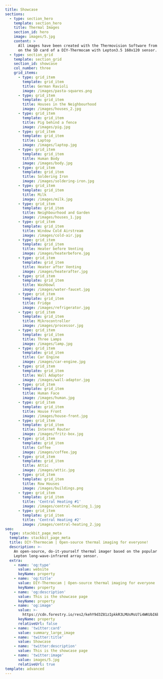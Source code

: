 ```yaml
---
title: Showcase
sections:
  - type: section_hero
    template: section_hero
    title: Thermal Images
    section_id: hero
    image: images/5.jpg
    content: >
      All images have been created with the Thermovision Software from raw files
      on the SD card of a DIY-Thermocam with Lepton3.5 160x120 sensor.
  - type: section_grid
    template: section_grid
    section_id: showcase
    col_number: three
    grid_items:
      - type: grid_item
        template: grid_item
        title: German Ravioli
        image: /images/pasta-squares.png
      - type: grid_item
        template: grid_item
        title: Houses in the Neighbourhood
        image: /images/houses_2.jpg
      - type: grid_item
        template: grid_item
        title: Pig behind a fence
        image: /images/pig.jpg
      - type: grid_item
        template: grid_item
        title: Laptop
        image: /images/laptop.jpg
      - type: grid_item
        template: grid_item
        title: Human Body
        image: /images/body.jpg
      - type: grid_item
        template: grid_item
        title: Soldering Iron
        image: /images/soldering-iron.jpg
      - type: grid_item
        template: grid_item
        title: Milk
        image: /images/milk.jpg
      - type: grid_item
        template: grid_item
        title: Neighbourhood and Garden
        image: /images/houses_1.jpg
      - type: grid_item
        template: grid_item
        title: Window Cold Airstream
        image: /images/cold-air.jpg
      - type: grid_item
        template: grid_item
        title: Heater before Venting
        image: /images/heaterbefore.jpg
      - type: grid_item
        template: grid_item
        title: Heater after Venting
        image: /images/heaterafter.jpg
      - type: grid_item
        template: grid_item
        title: Washbowl
        image: /images/water-faucet.jpg
      - type: grid_item
        template: grid_item
        title: Fridge
        image: /images/refrigerator.jpg
      - type: grid_item
        template: grid_item
        title: Mikrocontroller
        image: /images/processor.jpg
      - type: grid_item
        template: grid_item
        title: Three Lamps
        image: /images/lamp.jpg
      - type: grid_item
        template: grid_item
        title: Car Engine
        image: /images/car-engine.jpg
      - type: grid_item
        template: grid_item
        title: Wall Adaptor
        image: /images/wall-adaptor.jpg
      - type: grid_item
        template: grid_item
        title: Human Face
        image: /images/human.jpg
      - type: grid_item
        template: grid_item
        title: House Front
        image: /images/house-front.jpg
      - type: grid_item
        template: grid_item
        title: Internet Router
        image: /images/fritz-box.jpg
      - type: grid_item
        template: grid_item
        title: Coffee
        image: /images/coffee.jpg
      - type: grid_item
        template: grid_item
        title: Attic
        image: /images/attic.jpg
      - type: grid_item
        template: grid_item
        title: Row Houses
        image: /images/buildings.png
      - type: grid_item
        template: grid_item
        title: 'Central Heating #1'
        image: /images/central-heating_1.jpg
      - type: grid_item
        template: grid_item
        title: 'Central Heating #2'
        image: /images/central-heating_2.jpg
seo:
  type: stackbit_page_meta
  template: stackbit_page_meta
  title: DIY-Thermocam | Open-source thermal imaging for everyone!
  description: >-
    An open-source, do-it-yourself thermal imager based on the popular FLIR
    Lepton long-wave-infrared array sensor.
  extra:
    - name: 'og:type'
      value: website
      keyName: property
    - name: 'og:title'
      value: DIY-Thermocam | Open-source thermal imaging for everyone
      keyName: property
    - name: 'og:description'
      value: This is the showcase page
      keyName: property
    - name: 'og:image'
      value: >-
        https://cdn.forestry.io/res2/kehY9d3Z81zIpkkR3LMUsMsU7i4WKUbI6bEfHfrCCEs/fit/512/512/sm/0/aHR0cHM6Ly9hcHAu/Zm9yZXN0cnkuaW8v/cmFpbHMvYWN0aXZl/X3N0b3JhZ2UvYmxv/YnMvZXlKZmNtRnBi/SE1pT25zaWJXVnpj/MkZuWlNJNklrSkJh/SEJDU1dOTlFXY3dQ/U0lzSW1WNGNDSTZi/blZzYkN3aWNIVnlJ/am9pWW14dllsOXBa/Q0o5ZlE9PS0tOTdl/MWEzN2RjYmE2MTQ5/MWMzNzkzMjI0NDU1/MzUxNDU4MzIwMjc0/MC9Mb2dvX0xhcmdl/LnBuZw
      keyName: property
      relativeUrl: false
    - name: 'twitter:card'
      value: summary_large_image
    - name: 'twitter:title'
      value: Showcase
    - name: 'twitter:description'
      value: This is the showcase page
    - name: 'twitter:image'
      value: images/5.jpg
      relativeUrl: true
template: advanced
---
```

